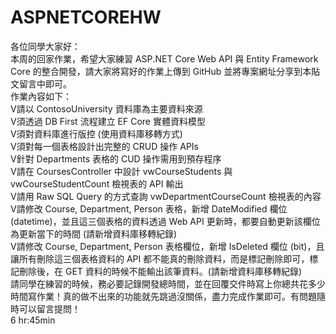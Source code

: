 # ASPNETCOREHW

各位同學大家好：<br>
本周的回家作業，希望大家練習 ASP․NET Core Web API 與 Entity Framework Core 的整合開發，請大家將寫好的作業上傳到 GitHub 並將專案網址分享到本貼文留言中即可。<br>
作業內容如下：<br>
V請以 ContosoUniversity 資料庫為主要資料來源<br>
V須透過 DB First 流程建立 EF Core 實體資料模型<br>
V須對資料庫進行版控 (使用資料庫移轉方式)<br>
V須對每一個表格設計出完整的 CRUD 操作 APIs<br>
V針對 Departments 表格的 CUD 操作需用到預存程序<br>
V請在 CoursesController 中設計 vwCourseStudents 與 vwCourseStudentCount 檢視表的 API 輸出<br>
V請用 Raw SQL Query 的方式查詢 vwDepartmentCourseCount 檢視表的內容<br>
V請修改 Course, Department, Person 表格，新增 DateModified 欄位(datetime)，並且這三個表格的資料透過 Web API 更新時，都要自動更新該欄位為更新當下的時間 (請新增資料庫移轉紀錄)<br>
V請修改 Course, Department, Person 表格欄位，新增 IsDeleted 欄位 (bit)，且讓所有刪除這三個表格資料的 API 都不能真的刪除資料，而是標記刪除即可，標記刪除後，在 GET 資料的時候不能輸出該筆資料。(請新增資料庫移轉紀錄)<br>
請同學在練習的時候，務必要記錄開發總時間，並在回覆交件時寫上你總共花多少時間寫作業！真的做不出來的功能就先跳過沒關係，盡力完成作業即可。有問題隨時可以留言提問！<br>
6 hr:45min  
